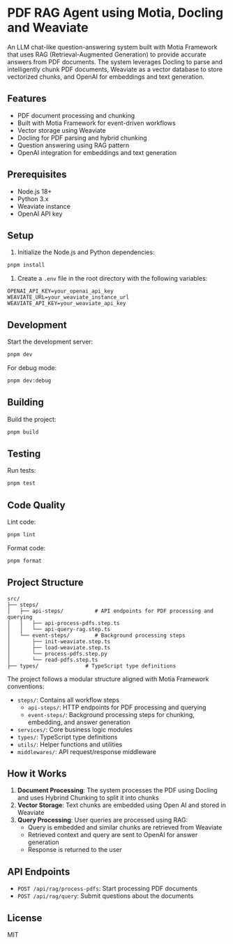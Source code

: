 # PDF RAG Agent using Motia, Docling and Weaviate

An LLM chat-like question-answering system built with Motia Framework that uses RAG (Retrieval-Augmented Generation) to provide accurate answers from PDF documents.
The system leverages Docling to parse and intelligently chunk PDF documents, Weaviate as a vector database to store vectorized chunks, and OpenAI for embeddings and text generation.

## Features

- PDF document processing and chunking
- Built with Motia Framework for event-driven workflows
- Vector storage using Weaviate
- Docling for PDF parsing and hybrid chunking
- Question answering using RAG pattern
- OpenAI integration for embeddings and text generation

## Prerequisites

- Node.js 18+
- Python 3.x
- Weaviate instance
- OpenAI API key

## Setup

1. Initialize the Node.js and Python dependencies:
```bash
pnpm install
```

1. Create a `.env` file in the root directory with the following variables:
```env
OPENAI_API_KEY=your_openai_api_key
WEAVIATE_URL=your_weaviate_instance_url
WEAVIATE_API_KEY=your_weaviate_api_key
```

## Development

Start the development server:
```bash
pnpm dev
```

For debug mode:
```bash
pnpm dev:debug
```

## Building

Build the project:
```bash
pnpm build
```

## Testing

Run tests:
```bash
pnpm test
```

## Code Quality

Lint code:
```bash
pnpm lint
```

Format code:
```bash
pnpm format
```

## Project Structure
```
src/
├── steps/
│   ├── api-steps/          # API endpoints for PDF processing and querying
│   │   ├── api-process-pdfs.step.ts
│   │   └── api-query-rag.step.ts
│   └── event-steps/        # Background processing steps
│       ├── init-weaviate.step.ts
│       ├── load-weaviate.step.ts
│       └── process-pdfs.step.py
│       └── read-pdfs.step.ts
├── types/               # TypeScript type definitions
```

The project follows a modular structure aligned with Motia Framework conventions:

- `steps/`: Contains all workflow steps
  - `api-steps/`: HTTP endpoints for PDF processing and querying
  - `event-steps/`: Background processing steps for chunking, embedding, and answer generation
- `services/`: Core business logic modules
- `types/`: TypeScript type definitions
- `utils/`: Helper functions and utilities
- `middlewares/`: API request/response middleware

## How it Works

1. **Document Processing**: The system processes the PDF using Docling and uses Hybrind Chunking to split it into chunks
1. **Vector Storage**: Text chunks are embedded using Open AI and stored in Weaviate
1. **Query Processing**: User queries are processed using RAG:
   - Query is embedded and similar chunks are retrieved from Weaviate
   - Retrieved context and query are sent to OpenAI for answer generation
   - Response is returned to the user

## API Endpoints

- `POST /api/rag/process-pdfs`: Start processing PDF documents
- `POST /api/rag/query`: Submit questions about the documents

## License

MIT
